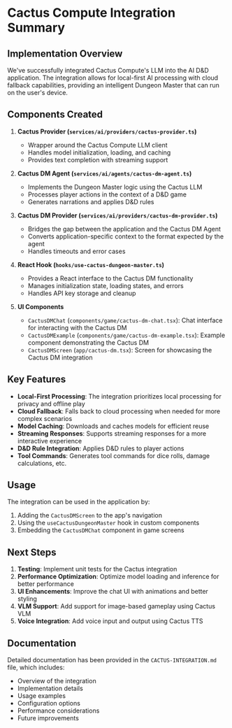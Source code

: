 # Cactus Compute Integration Summary

## Implementation Overview

We've successfully integrated Cactus Compute's LLM into the AI D&D application. The integration allows for local-first AI processing with cloud fallback capabilities, providing an intelligent Dungeon Master that can run on the user's device.

## Components Created

1. **Cactus Provider (`services/ai/providers/cactus-provider.ts`)**
   - Wrapper around the Cactus Compute LLM client
   - Handles model initialization, loading, and caching
   - Provides text completion with streaming support

2. **Cactus DM Agent (`services/ai/agents/cactus-dm-agent.ts`)**
   - Implements the Dungeon Master logic using the Cactus LLM
   - Processes player actions in the context of a D&D game
   - Generates narrations and applies D&D rules

3. **Cactus DM Provider (`services/ai/providers/cactus-dm-provider.ts`)**
   - Bridges the gap between the application and the Cactus DM Agent
   - Converts application-specific context to the format expected by the agent
   - Handles timeouts and error cases

4. **React Hook (`hooks/use-cactus-dungeon-master.ts`)**
   - Provides a React interface to the Cactus DM functionality
   - Manages initialization state, loading states, and errors
   - Handles API key storage and cleanup

5. **UI Components**
   - `CactusDMChat` (`components/game/cactus-dm-chat.tsx`): Chat interface for interacting with the Cactus DM
   - `CactusDMExample` (`components/game/cactus-dm-example.tsx`): Example component demonstrating the Cactus DM
   - `CactusDMScreen` (`app/cactus-dm.tsx`): Screen for showcasing the Cactus DM integration

## Key Features

- **Local-First Processing**: The integration prioritizes local processing for privacy and offline play
- **Cloud Fallback**: Falls back to cloud processing when needed for more complex scenarios
- **Model Caching**: Downloads and caches models for efficient reuse
- **Streaming Responses**: Supports streaming responses for a more interactive experience
- **D&D Rule Integration**: Applies D&D rules to player actions
- **Tool Commands**: Generates tool commands for dice rolls, damage calculations, etc.

## Usage

The integration can be used in the application by:

1. Adding the `CactusDMScreen` to the app's navigation
2. Using the `useCactusDungeonMaster` hook in custom components
3. Embedding the `CactusDMChat` component in game screens

## Next Steps

1. **Testing**: Implement unit tests for the Cactus integration
2. **Performance Optimization**: Optimize model loading and inference for better performance
3. **UI Enhancements**: Improve the chat UI with animations and better styling
4. **VLM Support**: Add support for image-based gameplay using Cactus VLM
5. **Voice Integration**: Add voice input and output using Cactus TTS

## Documentation

Detailed documentation has been provided in the `CACTUS-INTEGRATION.md` file, which includes:

- Overview of the integration
- Implementation details
- Usage examples
- Configuration options
- Performance considerations
- Future improvements
